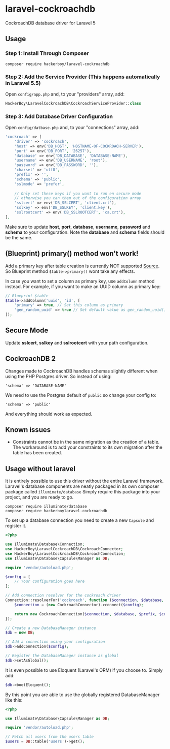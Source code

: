 # laravel-cockroachdb
CockroachDB database driver for Laravel 5

## Usage

### Step 1: Install Through Composer

```
composer require hackerboy/laravel-cockroachdb
```

### Step 2: Add the Service Provider (This happens automatically in Laravel 5.5) 

Open `config/app.php` and, to your "providers" array, add:

```php
HackerBoy\LaravelCockroachDB\CockroachServiceProvider::class
```

### Step 3: Add Database Driver Configuration 

Open `config/datbase.php` and, to your "connections" array, add:

```php
'cockroach' => [
    'driver' => 'cockroach',
    'host' => env('DB_HOST', 'HOSTNAME-OF-COCKROACH-SERVER'),
    'port' => env('DB_PORT', '26257'),
    'database' => env('DB_DATABASE', 'DATABASE-NAME'),
    'username' => env('DB_USERNAME', 'root'),
    'password' => env('DB_PASSWORD', ''),
    'charset' => 'utf8',
    'prefix' => '',
    'schema' => 'public',
    'sslmode' => 'prefer',
    
    // Only set these keys if you want to run en secure mode
    // otherwise you can them out of the configuration array
    'sslcert' => env('DB_SSLCERT', 'client.crt'),
    'sslkey' => env('DB_SSLKEY', 'client.key'),
    'sslrootcert' => env('DB_SSLROOTCERT', 'ca.crt'),
],
```

Make sure to update **host**, **port**, **database**, **username**, **password** and **schema** to
your configuration. Note the **database** and **schema** fields should be the same.

## (Blueprint) primary() method won't work!

Add a primary key after table creation is currently NOT supported [Source](https://forum.cockroachlabs.com/t/primary-key-error-when-running-laravel-migrations/1968/6). So Blueprint method `$table->primary()` wont take any effects. 

In case you want to set a column as primary key, use `addColumn` method instead. For example, if you want to make an UUID column as primary key:

```php
// Blueprint $table
$table->addColumn('uuid', 'id', [
    'primary' => true, // Set this column as primary
    'gen_random_uuid' => true // Set default value as gen_random_uuid() (https://www.cockroachlabs.com/docs/stable/uuid.html)
]);
```

## Secure Mode

Update **sslcert**, **sslkey** and **sslrootcert** with your path configuration.

## CockroachDB 2

Changes made to CockroachDB handles schemas slightly
different when using the PHP Postgres driver. So instead of using:
```
'schema' => 'DATABASE-NAME'
```
We need to use the Postgres default of `public` so change your config
to:
```
'schema' => 'public'
```
And everything should work as expected.

## Known issues
- Constraints cannot be in the same migration as the creation of a table. The workaround is to add your constraints to its own migration after the table
  has been created.

## Usage without laravel
It is entirely possible to use this driver without the entire Laravel framework.
Laravel's database components are neatly packaged in its own composer package
called `illuminate/database` Simply require this package into your project, and
you are ready to go.
```
composer require illuminate/database
composer require hackerboylaravel-cockroachdb
```

To set up a database connection you need to create a new `Capsule` and register it.
```php
<?php

use Illuminate\Database\Connection;
use HackerBoy\LaravelCockroachDB\CockroachConnector;
use HackerBoy\LaravelCockroachDB\CockroachConnection;
use Illuminate\Database\Capsule\Manager as DB;

require 'vendor/autoload.php';

$config = [
    // Your configuration goes here
];

// Add connection resolver for the cockroach driver
Connection::resolverFor('cockroach', function ($connection, $database, $prefix, $config) {
    $connection = (new CockroachConnector)->connect($config);

    return new CockroachConnection($connection, $database, $prefix, $config);
});

// Create a new DatabaseManager instance
$db = new DB;

// Add a connection using your configuration
$db->addConnection($config);

// Register the DatabaseManager instance as global
$db->setAsGlobal();
```

It is even possible to use Eloquent (Laravel's ORM) if you choose to. Simply add:
```php
$db->bootEloquent();
```

By this point you are able to use the globally registered DatabaseManager like this:

```php
<?php

use Illuminate\Database\Capsule\Manager as DB;

require 'vendor/autoload.php';

// Fetch all users from the users table
$users = DB::table('users')->get();
```